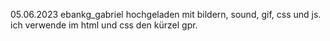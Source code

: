 05.06.2023 ebankg_gabriel hochgeladen mit bildern, sound, gif, css und js. ich verwende im html und css den kürzel gpr.